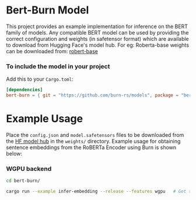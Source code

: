 # Bert-Burn Model

This project provides an example implementation for inference on the BERT family of models. Any compatible BERT model
can be used by providing the correct configuration and weights (in safetensor format) which are available to download
from Hugging Face's model hub. For eg: Roberta-base weights can be downloaded from: [robert-base](https://huggingface.co/FacebookAI/roberta-base/tree/main)

### To include the model in your project

Add this to your `Cargo.toml`:

```toml
[dependencies]
bert-burn = { git = "https://github.com/burn-rs/models", package = "bert-burn", default-features = false }
```


# Example Usage
Place the  `config.json` and `model.safetensors` files to be downloaded from the [HF model hub](https://huggingface.co/FacebookAI/roberta-base/tree/main)
in the `weights/` directory. Example usage for obtaining sentence embeddings from the RoBERTa Encoder using Burn is shown below:

### WGPU backend
```bash
cd bert-burn/

cargo run --example infer-embedding --release --features wgpu   # Get sentence embeddings from the BERT encoder on sample text strings

```
